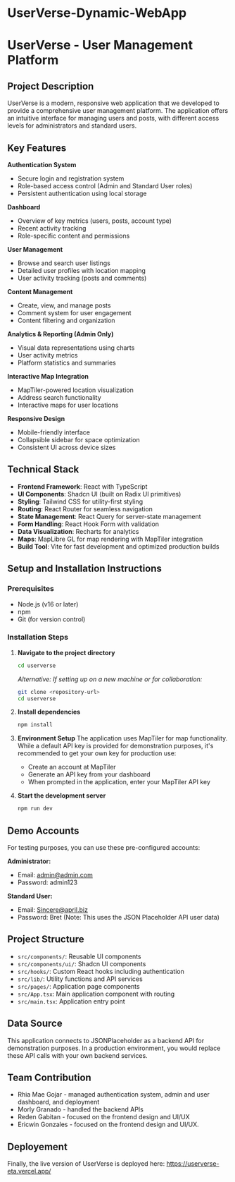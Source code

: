 # UserVerse-Dynamic-WebApp
# UserVerse - User Management Platform

## Project Description
UserVerse is a modern, responsive web application that we developed to provide a comprehensive user management platform. The application offers an intuitive interface for managing users and posts, with different access levels for administrators and standard users.

## Key Features
**Authentication System**
- Secure login and registration system
- Role-based access control (Admin and Standard User roles)
- Persistent authentication using local storage

**Dashboard**
- Overview of key metrics (users, posts, account type)
- Recent activity tracking
- Role-specific content and permissions

**User Management**
- Browse and search user listings
- Detailed user profiles with location mapping
- User activity tracking (posts and comments)

**Content Management**
- Create, view, and manage posts
- Comment system for user engagement
- Content filtering and organization

**Analytics & Reporting (Admin Only)**
- Visual data representations using charts
- User activity metrics
- Platform statistics and summaries

**Interactive Map Integration**
- MapTiler-powered location visualization
- Address search functionality
- Interactive maps for user locations

**Responsive Design**
- Mobile-friendly interface
- Collapsible sidebar for space optimization
- Consistent UI across device sizes

## Technical Stack
- **Frontend Framework**: React with TypeScript
- **UI Components**: Shadcn UI (built on Radix UI primitives)
- **Styling**: Tailwind CSS for utility-first styling
- **Routing**: React Router for seamless navigation
- **State Management**: React Query for server-state management
- **Form Handling**: React Hook Form with validation
- **Data Visualization**: Recharts for analytics
- **Maps**: MapLibre GL for map rendering with MapTiler integration
- **Build Tool**: Vite for fast development and optimized production builds

## Setup and Installation Instructions

### Prerequisites
- Node.js (v16 or later)
- npm 
- Git (for version control)

### Installation Steps

1. **Navigate to the project directory**
   ```bash
   cd userverse
   ```
   
   *Alternative: If setting up on a new machine or for collaboration:*
   ```bash
   git clone <repository-url>
   cd userverse
   ```

2. **Install dependencies**
   ```bash
   npm install
   ```

3. **Environment Setup**
   The application uses MapTiler for map functionality. While a default API key is provided for demonstration purposes, it's recommended to get your own key for production use:
   - Create an account at MapTiler
   - Generate an API key from your dashboard
   - When prompted in the application, enter your MapTiler API key

4. **Start the development server**
   ```bash
   npm run dev
   ```
## Demo Accounts
For testing purposes, you can use these pre-configured accounts:

**Administrator:**
- Email: admin@admin.com
- Password: admin123

**Standard User:**
- Email: Sincere@april.biz
- Password: Bret
(Note: This uses the JSON Placeholder API user data)

## Project Structure
- `src/components/`: Reusable UI components
- `src/components/ui/`: Shadcn UI components
- `src/hooks/`: Custom React hooks including authentication
- `src/lib/`: Utility functions and API services
- `src/pages/`: Application page components
- `src/App.tsx`: Main application component with routing
- `src/main.tsx`: Application entry point

## Data Source
This application connects to JSONPlaceholder as a backend API for demonstration purposes. In a production environment, you would replace these API calls with your own backend services.

## Team Contribution 
- Rhia Mae Gojar - managed authentication system, admin and user dashboard, and deployment
- Morly Granado - handled the backend APIs 
- Reden Gabitan - focused on the frontend design and UI/UX
- Ericwin Gonzales - focused on the frontend design and UI/UX.

## Deployement
Finally, the live version of UserVerse is deployed here:
https://userverse-eta.vercel.app/
